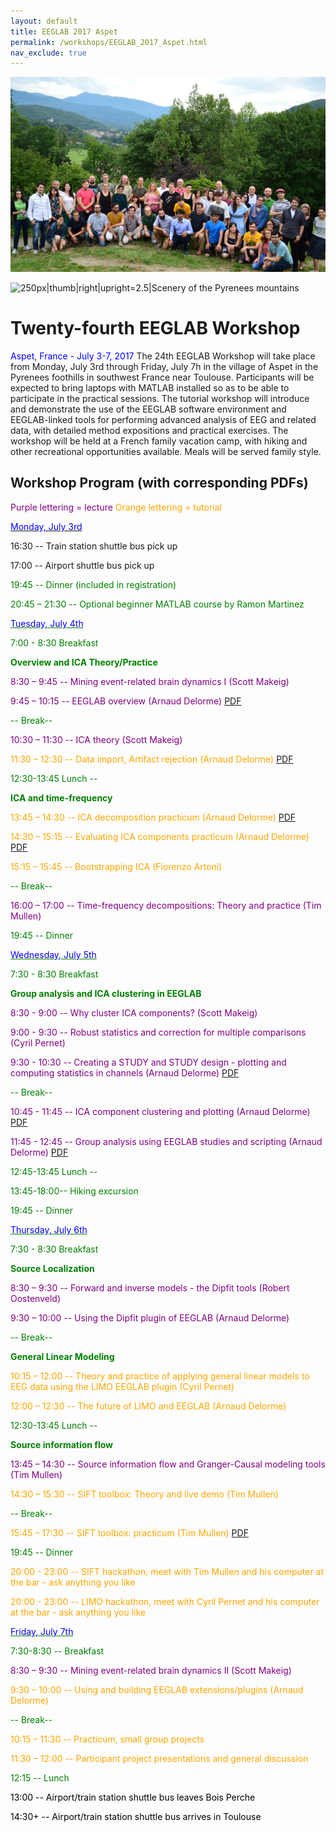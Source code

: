 ```yaml
---
layout: default
title: EEGLAB 2017 Aspet
permalink: /workshops/EEGLAB_2017_Aspet.html
nav_exclude: true
---
```


![700px\|thumb\|center\|upright=2.5](/assets/images/Group_aspet2017.jpg)

![250px\|thumb\|right\|upright=2.5\|Scenery of the Pyrenees
mountains](/assets/images/Pyrennees.png)

Twenty-fourth EEGLAB Workshop
=============================

<span style="color: blue">Aspet, France - July 3-7, 2017</span>
The 24th EEGLAB Workshop will take place from Monday, July 3rd through
Friday, July 7h in the village of Aspet in the Pyrenees foothills in
southwest France near Toulouse. Participants will be expected to bring
laptops with MATLAB installed so as to be able to participate in the
practical sessions. The tutorial workshop will introduce and demonstrate
the use of the EEGLAB software environment and EEGLAB-linked tools for
performing advanced analysis of EEG and related data, with detailed
method expositions and practical exercises. The workshop will be held at
a French family vacation camp, with hiking and other recreational
opportunities available. Meals will be served family style.


Workshop Program (with corresponding PDFs)
------------------------------------------

<span style="color: purple">Purple lettering = lecture</span>
<span style="color: orange">Orange lettering = tutorial</span>

<u><span style="color: blue">Monday, July 3rd</span></u>


16:30 -- Train station shuttle bus pick up

17:00 -- Airport shuttle bus pick up

<span style="color: green">


19:45 -- Dinner (included in registration)</span>

20:45 – 21:30 -- Optional beginner MATLAB course by Ramon Martinez

<u><span style="color: blue">Tuesday, July 4th</span></u>


<span style="color: green">7:00 - 8:30 Breakfast</span>

<!-- -->


**Overview and ICA Theory/Practice**


<span style="color: purple">8:30 – 9:45 -- Mining event-related brain dynamics I (Scott Makeig)</span>

<span style="color: purple">9:45 – 10:15 -- EEGLAB overview (Arnaud Delorme)</span> [PDF](https://sccn.ucsd.edu/githubwiki/files/eeglab2017_ad_eeglab_overview2.pdf)

<span style="color: green">-- Break--</span>

<span style="color: purple">10:30 – 11:30 -- ICA theory (Scott Makeig)</span>

<span style="color: orange">11:30 – 12:30 -- Data import, Artifact rejection (Arnaud Delorme)</span> [PDF](https://sccn.ucsd.edu/githubwiki/files/eeglab2017_aspet_artifact_and_ica.pdf)
<!-- -->


<span style="color: green">12:30-13:45 Lunch --</span>

<!-- -->


**ICA and time-frequency**


<span style="color: orange">13:45 – 14:30 -- ICA decomposition practicum (Arnaud Delorme)</span> [PDF](https://sccn.ucsd.edu/githubwiki/files/tuesday_run_ica_and_plot.pdf)

<span style="color: orange">14:30 – 15:15 -- Evaluating ICA components practicum (Arnaud Delorme)</span> [PDF](https://sccn.ucsd.edu/githubwiki/files/tuesday_ica_evaluation.pdf‎)

<span style="color: orange">15:15 – 15:45 -- Bootstrapping ICA (Fiorenzo Artoni)</span>

<span style="color: green">-- Break--</span>

<span style="color: purple">16:00 – 17:00 -- Time-frequency decompositions: Theory and practice (Tim Mullen)</span>

<span style="color: green">19:45 -- Dinner</span>

<u><span style="color: blue">Wednesday, July 5th</span></u>


<span style="color: green">7:30 - 8:30 Breakfast</span>

**Group analysis and ICA clustering in EEGLAB**


<span style="color: purple">8:30 - 9:00 -- Why cluster ICA components? (Scott Makeig)</span>

<span style="color: purple">9:00 - 9:30 -- Robust statistics and correction for multiple comparisons (Cyril Pernet)</span>

<span style="color: purple">9:30 - 10:30 -- Creating a STUDY and STUDY design - plotting and computing statistics in channels (Arnaud Delorme)</span> [PDF](https://sccn.ucsd.edu/githubwiki/files/eeglab2017_ad_study_design.pdf)

<span style="color: green">-- Break--</span>

<span style="color: purple">10:45 - 11:45 -- ICA component clustering and plotting (Arnaud Delorme)</span> [PDF](https://sccn.ucsd.edu/githubwiki/files/eeglab2017_ad_study_clustering.pdf)

<span style="color: purple">11:45 - 12:45 -- Group analysis using EEGLAB studies and scripting (Arnaud Delorme)</span> [PDF](https://sccn.ucsd.edu/githubwiki/files/eeglab2017_ad_study_scipting.pdf)
<!-- -->


<span style="color: green">12:45-13:45 Lunch --</span>

<!-- -->


<span style="color: green">13:45-18:00-- Hiking excursion</span>

<!-- -->


<span style="color: green">19:45 -- Dinner</span>

<u><span style="color: blue">Thursday, July 6th</span></u>


<span style="color: green">7:30 - 8:30 Breakfast</span>

<!-- -->


**Source Localization**


<span style="color: purple">8:30 – 9:30 -- Forward and inverse models - the Dipfit tools (Robert Oostenveld)</span>

<span style="color: purple">9:30 – 10:00 -- Using the Dipfit plugin of EEGLAB (Arnaud Delorme)</span>

<!-- -->



<span style="color: green">-- Break--</span>

<!-- -->


**General Linear Modeling**


<span style="color: orange">10:15 – 12:00 -- Theory and practice of applying general linear models to EEG data using the LIMO EEGLAB plugin (Cyril Pernet)</span>

<span style="color: orange">12:00 – 12:30 -- The future of LIMO and EEGLAB (Arnaud Delorme)</span>

<!-- -->


<span style="color: green">12:30-13:45 Lunch --</span>

<!-- -->


**Source information flow**


<span style="color: purple">13:45 – 14:30 -- Source information flow and Granger-Causal modeling tools (Tim Mullen)</span>

<span style="color: orange">14:30 – 15:30 -- SIFT toolbox: Theory and live demo (Tim Mullen)</span>


<span style="color: green">-- Break--</span>

<span style="color: orange">15:45 – 17:30 -- SIFT toolbox: practicum (Tim Mullen)</span> [PDF](https://sccn.ucsd.edu/githubwiki/files/sift_i_practicum.pdf)



<span style="color: green">19:45 -- Dinner </span>

<span style="color: orange">20:00 - 23:00 -- SIFT hackathon, meet with Tim Mullen and his computer at the bar - ask anything you like </span>

<!-- -->



<span style="color: orange">20:00 - 23:00 -- LIMO hackathon, meet with Cyril Pernet and his computer at the bar - ask anything you like </span>

<u><span style="color: blue">Friday, July 7th</span></u>


<span style="color: green">7:30-8:30 -- Breakfast</span>


<span style="color: purple">8:30 – 9:30 -- Mining event-related brain dynamics II (Scott Makeig)</span>

<span style="color: orange">9:30 – 10:00 -- Using and building EEGLAB extensions/plugins (Arnaud Delorme)</span>

<span style="color: green">-- Break--</span>

<span style="color: orange">10:15 – 11:30 -- Practicum, small group projects</span>

<span style="color: orange">11:30 – 12:00 -- Participant project presentations and general discussion</span>


<span style="color: green">12:15 -- Lunch</span>

<!-- -->


<span style="color: black">13:00 -- Airport/train station shuttle bus leaves Bois Perche</span>

<span style="color: black">14:30+ -- Airport/train station shuttle bus arrives in Toulouse</span>


